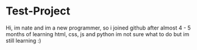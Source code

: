 # Test-Project

Hi, im nate and im a new programmer, so i joined
github after almost 4 - 5 months of learning html, css, js and python
im not sure what to do but im still learning :) 
